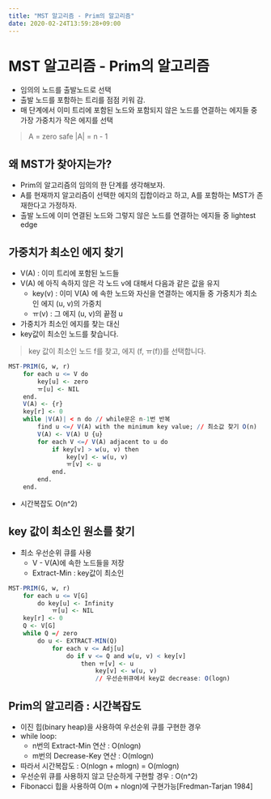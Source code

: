 ```yaml
---
title: "MST 알고리즘 - Prim의 알고리즘"
date: 2020-02-24T13:59:28+09:00
---
```


# MST 알고리즘 - Prim의 알고리즘

- 임의의 노드를 출발노드로 선택
- 출발 노드를 포함하는 트리를 점점 키워 감.
- 매 단계에서 이미 트리에 포함된 노드와 포함되지 않은 노드를 연결하는 에지들 중 가장 가중치가 작은 에지를 선택

> A = zero
> safe
> |A| = n - 1

## 왜 MST가 찾아지는가?

- Prim의 알고리즘의 임의의 한 단계를 생각해보자.
- A를 현재까지 알고리즘이 선택한 에지의 집합이라고 하고, A를 포함하는 MST가 존재한다고 가정하자.
- 출발 노드에 이미 연결된 노드와 그렇지 않은 노드를 연결하는 에지들 중 lightest edge

## 가중치가 최소인 에지 찾기

- V(A) : 이미 트리에 포함된 노드들
- V(A) 에 아직 속하지 않은 각 노드 v에 대해서 다음과 같은 값을 유지
    - key(v) : 이미 V(A) 에 속한 노드와 자신을 연결하는 에지들 중 가중치가 최소인 에지 (u, v)의 가중치
    - ㅠ(v) : 그 에지 (u, v)의 끝점 u
- 가중치가 최소인 에지를 찾는 대신
- key값이 최소인 노드를 찾습니다.

> key 값이 최소인 노드 f를 찾고,
> 에지 (f, ㅠ(f))를 선택합니다.

```r
MST-PRIM(G, w, r)
    for each u <= V do
        key[u] <- zero
        ㅠ[u] <- NIL
    end.
    V(A) <- {r}
    key[r] <- 0
    while |V(A)| < n do // while문은 n-1번 반복
        find u <=/ V(A) with the minimum key value; // 최소값 찾기 O(n)
        V(A) <- V(A) U {u}
        for each V <=/ V(A) adjacent to u do
            if key[v] > w(u, v) then
                key[v] <- w(u, v)
                ㅠ[v] <- u
            end.
        end.
    end.
```

- 시간복잡도 O(n^2)

## key 값이 최소인 원소를 찾기

- 최소 우선순위 큐를 사용
    - V - V(A)에 속한 노드들을 저장
    - Extract-Min : key값이 최소인

```r
MST-PRIM(G, w, r)
    for each u <= V[G]
        do key[u] <- Infinity
            ㅠ[u] <- NIL
    key[r] <- 0
    Q <- V[G]
    while Q =/ zero
        do u <- EXTRACT-MIN(Q)
            for each v <= Adj[u]
                do if v <= Q and w(u, v) < key[v]
                    then ㅠ[v] <- u
                        key[v] <- w(u, v)
                        // 우선순위큐에서 key값 decrease: O(logn)
```

## Prim의 알고리즘 : 시간복잡도

- 이진 힙(binary heap)을 사용하여 우선순위 큐를 구현한 경우
- while loop:
    - n번의 Extract-Min 연산 : O(nlogn)
    - m번의 Decrease-Key 연산 : O(mlogn)
- 따라서 시간복잡도 : O(nlogn + mlogn) = O(mlogn)
- 우선순위 큐를 사용하지 않고 단순하게 구현할 경우 : O(n^2)
- Fibonacci 힙을 사용하여 O(m + nlogn)에 구현가능[Fredman-Tarjan 1984]

